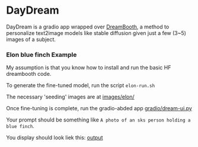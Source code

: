 # DayDream

DayDream is a gradio app wrapped over [DreamBooth](https://arxiv.org/abs/2208.12242), a method to personalize text2image models like stable diffusion given just a few (3~5) images of a subject. 

### Elon blue finch Example

My assumption is that you know how to install and run the basic HF dreambooth code.  

To generate the fine-tuned model, run the script `elon-run.sh`

The necessary 'seeding' images are at  [images/elon/](images/elon/)

Once fine-tuning is complete, run the gradio-abded app [gradio/dream-ui.py](gradio/dream-ui.py)

Your prompt should be something like `A photo of an sks person holding a blue finch`.

You display should look liek this: [output](assets/A%20photo%20of%20a%20sks%20person%20holding%20a%20blue%20finch.png)
